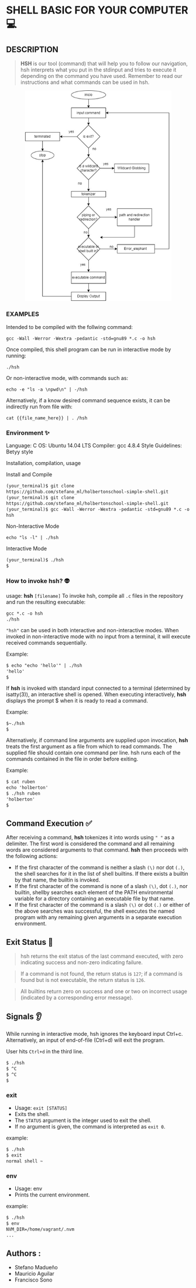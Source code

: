 # SHELL BASIC FOR YOUR COMPUTER :computer:

## DESCRIPTION

> **HSH** is our tool (command) that will help you to follow our navigation, hsh interprets what you put in the stdinput and tries to execute it depending on the command you have used. Remember to read our instructions and what commands can be used in hsh.

<p align="center">
  <img src="imagen.jpeg" width="400\"/>
</p>

### EXAMPLES

Intended to be compiled with the follwing command:

```
gcc -Wall -Werror -Wextra -pedantic -std=gnu89 *.c -o hsh
```

Once compiled, this shell program can be run in interactive mode by running:

```
./hsh
```

Or non-interactive mode, with commands such as:

```
echo -e "ls -a \npwd\n" | -/hsh
```

Alternatively, if a know desired command sequence exists, it can be indirectly run from file with:

```
cat {{file_name_here}} | . /hsh
```
### Environment ✨

Language: C
OS: Ubuntu 14.04 LTS
Compiler: gcc 4.8.4
Style Guidelines: Betyy style

Installation, compilation, usage

Install and Compile

```
(your_terminal)$ git clone https://github.com/stefano_ml/holbertonschool-simple-shell.git
(your_terminal)$ git clone https://github.com/stefano_ml/holbertonschool-simple-shell.git
(your_terminal)$ gcc -Wall -Werror -Wextra -pedantic -std=gnu89 *.c -o hsh
```

Non-Interactive Mode

```
echo "ls -l" | ./hsh
```

Interactive Mode

```
(your_terminal)$ ./hsh
$
```

### How to invoke hsh? :alien:

usage: **hsh** `[filename]`
To invoke hsh, compile all `.c` files in the repository and run the resulting executable:

```
gcc *.c -o hsh
./hsh
```

`"hsh"` can be used in both interactive and non-interactive modes. When invoked in non-interactive mode with no input from a terminal, it will execute received commands sequentially.

Example:

```
$ echo "echo 'hello'" | ./hsh
'hello'
$
```
If **hsh** is invoked with standard input connected to a terminal (determined by isatty(3)), an interactive shell is opened. When executing interactively, **hsh** displays the prompt $ when it is ready to read a command.

Example:

```
$~./hsh
$
```

Alternatively, if command line arguments are supplied upon invocation, **hsh** treats the first argument as a file from which to read commands. The supplied file should contain one command per line. hsh runs each of the commands contained in the file in order before exiting.

Example:

```
$ cat ruben
echo 'holberton'
$ ./hsh ruben
'holberton'
$
```
## Command Execution :white_check_mark:

After receiving a command, **hsh** tokenizes it into words using `" "` as a delimiter. The first word is considered the command and all remaining words are considered arguments to that command. **hsh** then proceeds with the following actions:

+ If the first character of the command is neither a slash `(\)` nor dot `(.)`, the shell searches for it in the list of shell builtins. If there exists a builtin by that name, the builtin is invoked.
+ If the first character of the command is none of a slash `(\)`, dot `(.)`, nor builtin, shellby searches each element of the PATH environmental variable for a directory containing an executable file by that name.
+ If the first character of the command is a slash `(\)` or dot `(.)` or either of the above searches was successful, the shell executes the named program with any remaining given arguments in a separate execution environment.

## Exit Status :wave:

> hsh returns the exit status of the last command executed, with zero indicating success and non-zero indicating failure.

> If a command is not found, the return status is `127`; if a command is found but is not executable, the return status is `126`.

> All builtins return zero on success and one or two on incorrect usage (indicated by a corresponding error message).

## Signals :ear:

While running in interactive mode, hsh ignores the keyboard input Ctrl+c. Alternatively, an input of end-of-file (Ctrl+d) will exit the program.

User hits `Ctrl+d` in the third line.

```
$ ./hsh
$ ^C
$ ^C
$
```

### exit

+ Usage: `exit [STATUS]`
+ Exits the shell.
+ The `STATUS` argument is the integer used to exit the shell.
+ If no argument is given, the command is interpreted as `exit 0`.

example:

```
$ ./hsh
$ exit
normal shell ~
```

### env

+ Usage: env
+ Prints the current environment.

example:

```
$ ./hsh
$ env
NVM_DIR=/home/vagrant/.nvm
...
```

## Authors :
+ Stefano Madueño
+ Mauricio Aguilar
+ Francisco Sono


